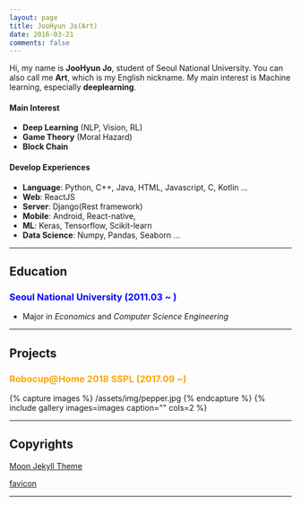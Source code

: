 ```yaml
---
layout: page
title: JooHyun Jo(Art)
date: 2016-03-21
comments: false
---
```


Hi, my name is **JooHyun Jo**, student of Seoul National University. You can also call me **Art**, which is my English nickname. My main interest is Machine learning, especially **deeplearning**.

#### Main Interest
- **Deep Learning** (NLP, Vision, RL)
- **Game Theory** (Moral Hazard)
- **Block Chain**

#### Develop Experiences
- **Language**: Python, C++, Java, HTML, Javascript, C, Kotlin ...
- **Web**: ReactJS
- **Server**: Django(Rest framework)
- **Mobile**: Android, React-native,
- **ML**: Keras, Tensorflow, Scikit-learn
- **Data Science**: Numpy, Pandas, Seaborn ...


---
## Education
<h3 style="color:blue"> Seoul National University (2011.03 ~ ) </h3>

- Major in *Economics* and *Computer Science Engineering*

---
## Projects
<h3> <a style="color:orange; text-decoration: none" href="https://bi.snu.ac.kr/Robocup/2018/index.html">Robocup@Home 2018 SSPL (2017.09 ~)</a></h3>
{% capture images %}
  /assets/img/pepper.jpg
{% endcapture %}
{% include gallery images=images caption="" cols=2 %}


---
## Copyrights
[Moon Jekyll Theme](https://github.com/TaylanTatli/Moon)

[favicon](http://www.iconarchive.com/show/outline-icons-by-iconsmind/Cat-icon.html)

---
